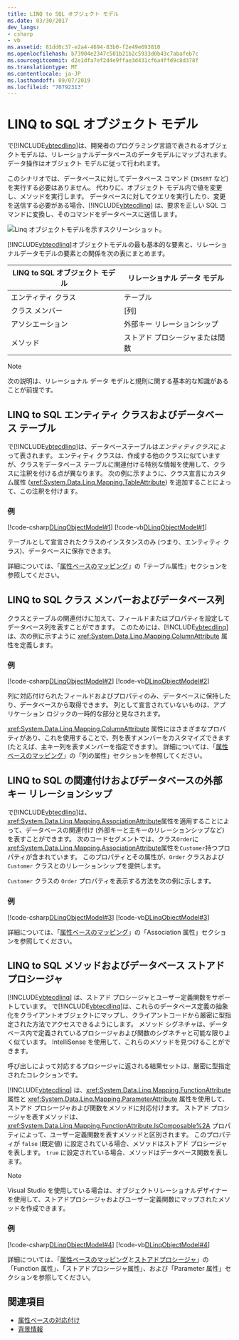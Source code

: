 ```yaml
---
title: LINQ to SQL オブジェクト モデル
ms.date: 03/30/2017
dev_langs:
- csharp
- vb
ms.assetid: 81dd0c37-e2a4-4694-83b0-f2e49e693810
ms.openlocfilehash: b73904e2347c501b21b2c5933d0b43c7abafeb7c
ms.sourcegitcommit: d2e1dfa7ef2d4e9ffae3d431cf6a4ffd9c8d378f
ms.translationtype: MT
ms.contentlocale: ja-JP
ms.lasthandoff: 09/07/2019
ms.locfileid: "70792313"
---
```

# <a name="the-linq-to-sql-object-model"></a>LINQ to SQL オブジェクト モデル
で[!INCLUDE[vbtecdlinq](../../../../../../includes/vbtecdlinq-md.md)]は、開発者のプログラミング言語で表されるオブジェクトモデルは、リレーショナルデータベースのデータモデルにマップされます。 データ操作はオブジェクト モデルに従って行われます。  
  
 このシナリオでは、データベースに対してデータベース コマンド (`INSERT` など) を実行する必要はありません。 代わりに、オブジェクト モデル内で値を変更し、メソッドを実行します。 データベースに対してクエリを実行したり、変更を送信する必要がある場合、[!INCLUDE[vbtecdlinq](../../../../../../includes/vbtecdlinq-md.md)] は、要求を正しい SQL コマンドに変換し、そのコマンドをデータベースに送信します。  
  
 ![Linq オブジェクトモデルを示すスクリーンショット。](./media/the-linq-to-sql-object-model/linq-object-model-two-tier.png)  
  
 [!INCLUDE[vbtecdlinq](../../../../../../includes/vbtecdlinq-md.md)]オブジェクトモデルの最も基本的な要素と、リレーショナルデータモデルの要素との関係を次の表にまとめます。  
  
|LINQ to SQL オブジェクト モデル|リレーショナル データ モデル|  
|------------------------------|---------------------------|  
|エンティティ クラス|テーブル|  
|クラス メンバー|[列]|  
|アソシエーション|外部キー リレーションシップ|  
|メソッド|ストアド プロシージャまたは関数|  
  
> [!NOTE]
> 次の説明は、リレーショナル データ モデルと規則に関する基本的な知識があることが前提です。  
  
## <a name="linq-to-sql-entity-classes-and-database-tables"></a>LINQ to SQL エンティティ クラスおよびデータベース テーブル  
 で[!INCLUDE[vbtecdlinq](../../../../../../includes/vbtecdlinq-md.md)]は、データベーステーブルは*エンティティクラス*によって表されます。 エンティティ クラスは、作成する他のクラスに似ていますが、クラスをデータベース テーブルに関連付ける特別な情報を使用して、クラスに注釈を付ける点が異なります。 次の例に示すように、クラス宣言にカスタム属性 (<xref:System.Data.Linq.Mapping.TableAttribute>) を追加することによって、この注釈を付けます。  
  
### <a name="example"></a>例  
 [!code-csharp[DLinqObjectModel#1](../../../../../../samples/snippets/csharp/VS_Snippets_Data/DLinqObjectModel/cs/Program.cs#1)]
 [!code-vb[DLinqObjectModel#1](../../../../../../samples/snippets/visualbasic/VS_Snippets_Data/DLinqObjectModel/vb/Module1.vb#1)]  
  
 テーブルとして宣言されたクラスのインスタンスのみ (つまり、エンティティ クラス)、データベースに保存できます。  
  
 詳細については、「[属性ベースのマッピング](attribute-based-mapping.md)」の「テーブル属性」セクションを参照してください。  
  
## <a name="linq-to-sql-class-members-and-database-columns"></a>LINQ to SQL クラス メンバーおよびデータベース列  
 クラスとテーブルの関連付けに加えて、フィールドまたはプロパティを設定してデータベース列を表すことができます。 このためには、[!INCLUDE[vbtecdlinq](../../../../../../includes/vbtecdlinq-md.md)] は、次の例に示すように <xref:System.Data.Linq.Mapping.ColumnAttribute> 属性を定義します。  
  
### <a name="example"></a>例  
 [!code-csharp[DLinqObjectModel#2](../../../../../../samples/snippets/csharp/VS_Snippets_Data/DLinqObjectModel/cs/Program.cs#2)]
 [!code-vb[DLinqObjectModel#2](../../../../../../samples/snippets/visualbasic/VS_Snippets_Data/DLinqObjectModel/vb/Module1.vb#2)]  
  
 列に対応付けられたフィールドおよびプロパティのみ、データベースに保持したり、データベースから取得できます。 列として宣言されていないものは、アプリケーション ロジックの一時的な部分と見なされます。  
  
 <xref:System.Data.Linq.Mapping.ColumnAttribute> 属性にはさまざまなプロパティがあり、これを使用することで、列を表すメンバーをカスタマイズできます (たとえば、主キー列を表すメンバーを指定できます)。 詳細については、「[属性ベースのマッピング](attribute-based-mapping.md)」の「列の属性」セクションを参照してください。  
  
## <a name="linq-to-sql-associations-and-database-foreign-key-relationships"></a>LINQ to SQL の関連付けおよびデータベースの外部キー リレーションシップ  
 で[!INCLUDE[vbtecdlinq](../../../../../../includes/vbtecdlinq-md.md)]は、 <xref:System.Data.Linq.Mapping.AssociationAttribute>属性を適用することによって、データベースの関連付け (外部キーと主キーのリレーションシップなど) を表すことができます。 次のコードセグメントでは、クラス`Order`に<xref:System.Data.Linq.Mapping.AssociationAttribute>属性を`Customer`持つプロパティが含まれています。 このプロパティとその属性が、`Order` クラスおよび `Customer` クラスとのリレーションシップを提供します。  
  
 `Customer` クラスの `Order` プロパティを表示する方法を次の例に示します。  
  
### <a name="example"></a>例  
 [!code-csharp[DLinqObjectModel#3](../../../../../../samples/snippets/csharp/VS_Snippets_Data/DLinqObjectModel/cs/northwind.cs#3)]
 [!code-vb[DLinqObjectModel#3](../../../../../../samples/snippets/visualbasic/VS_Snippets_Data/DLinqObjectModel/vb/northwind.vb#3)]  
  
 詳細については、「[属性ベースのマッピング](attribute-based-mapping.md)」の「Association 属性」セクションを参照してください。  
  
## <a name="linq-to-sql-methods-and-database-stored-procedures"></a>LINQ to SQL メソッドおよびデータベース ストアド プロシージャ  
 [!INCLUDE[vbtecdlinq](../../../../../../includes/vbtecdlinq-md.md)] は、ストアド プロシージャとユーザー定義関数をサポートしています。 で[!INCLUDE[vbtecdlinq](../../../../../../includes/vbtecdlinq-md.md)]は、これらのデータベース定義の抽象化をクライアントオブジェクトにマップし、クライアントコードから厳密に型指定された方法でアクセスできるようにします。 メソッド シグネチャは、データベース内で定義されているプロシージャおよび関数のシグネチャと可能な限りよく似ています。 IntelliSense を使用して、これらのメソッドを見つけることができます。  
  
 呼び出しによって対応するプロシージャに返される結果セットは、厳密に型指定されたコレクションです。  
  
 [!INCLUDE[vbtecdlinq](../../../../../../includes/vbtecdlinq-md.md)] は、<xref:System.Data.Linq.Mapping.FunctionAttribute> 属性と <xref:System.Data.Linq.Mapping.ParameterAttribute> 属性を使用して、ストアド プロシージャおよび関数をメソッドに対応付けます。 ストアド プロシージャを表すメソッドは、<xref:System.Data.Linq.Mapping.FunctionAttribute.IsComposable%2A> プロパティによって、ユーザー定義関数を表すメソッドと区別されます。 このプロパティが `false` (既定値) に設定されている場合、メソッドはストアド プロシージャを表します。 `true` に設定されている場合、メソッドはデータベース関数を表します。  
  
> [!NOTE]
> Visual Studio を使用している場合は、オブジェクトリレーショナルデザイナーを使用して、ストアドプロシージャおよびユーザー定義関数にマップされたメソッドを作成できます。  
  
### <a name="example"></a>例  
 [!code-csharp[DLinqObjectModel#4](../../../../../../samples/snippets/csharp/VS_Snippets_Data/DLinqObjectModel/cs/northwind.cs#4)]
 [!code-vb[DLinqObjectModel#4](../../../../../../samples/snippets/visualbasic/VS_Snippets_Data/DLinqObjectModel/vb/northwind.vb#4)]  
  
 詳細については、「[属性ベースのマッピング](attribute-based-mapping.md)と[ストアドプロシージャ](stored-procedures.md)」の「Function 属性」、「ストアドプロシージャ属性」、および「Parameter 属性」セクションを参照してください。  
  
## <a name="see-also"></a>関連項目

- [属性ベースの対応付け](attribute-based-mapping.md)
- [背景情報](background-information.md)
